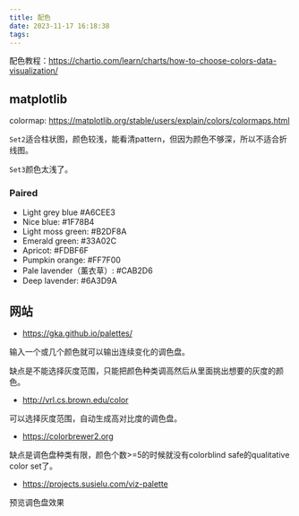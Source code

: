 ```yaml
---
title: 配色
date: 2023-11-17 16:18:38
tags:
---
```


配色教程：<https://chartio.com/learn/charts/how-to-choose-colors-data-visualization/>

## matplotlib

colormap: <https://matplotlib.org/stable/users/explain/colors/colormaps.html>

`Set2`适合柱状图，颜色较浅，能看清pattern，但因为颜色不够深，所以不适合折线图。

`Set3`颜色太浅了。

### Paired

- Light grey blue #A6CEE3
- Nice blue: #1F78B4
- Light moss green: #B2DF8A
- Emerald green: #33A02C
- Apricot: #FDBF6F
- Pumpkin orange: #FF7F00
- Pale lavender（薰衣草）: #CAB2D6
- Deep lavender: #6A3D9A

## 网站

- <https://gka.github.io/palettes/>

输入一个或几个颜色就可以输出连续变化的调色盘。

缺点是不能选择灰度范围，只能把颜色种类调高然后从里面挑出想要的灰度的颜色。

- <http://vrl.cs.brown.edu/color>

可以选择灰度范围，自动生成高对比度的调色盘。

- <https://colorbrewer2.org>

缺点是调色盘种类有限，颜色个数>=5的时候就没有colorblind safe的qualitative color set了。

- <https://projects.susielu.com/viz-palette>

预览调色盘效果
